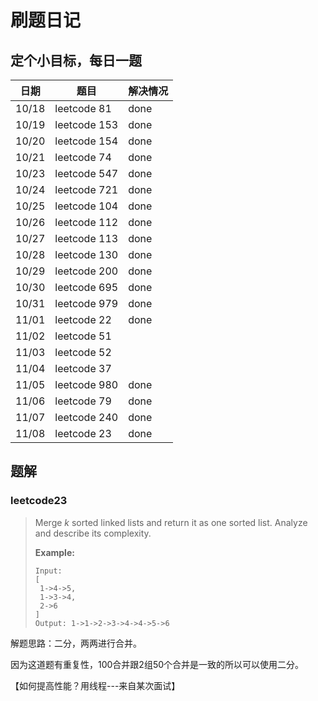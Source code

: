 # 刷题日记

## 定个小目标，每日一题

| 日期  | 题目        | 解决情况 |
| ----- | ----------- | -------- |
| 10/18 | leetcode 81 | done     |
| 10/19 | leetcode 153 | done     |
| 10/20 | leetcode 154 | done     |
| 10/21 | leetcode 74 | done     |
| 10/23 | leetcode 547 | done     |
| 10/24 | leetcode 721 | done     |
| 10/25 | leetcode 104 | done     |
| 10/26 | leetcode 112 | done     |
| 10/27 | leetcode 113 | done     |
| 10/28 | leetcode 130 | done     |
| 10/29 | leetcode 200 | done     |
| 10/30 | leetcode 695 | done     |
| 10/31 | leetcode 979 | done     |
| 11/01 | leetcode 22 | done     |
| 11/02 | leetcode 51 |      |
| 11/03 | leetcode 52 |    |
| 11/04 | leetcode 37 |      |
| 11/05 | leetcode 980 | done     |
| 11/06 | leetcode 79 | done     |
| 11/07 | leetcode 240 | done     |
| 11/08 | leetcode 23 | done     |



## 题解
### leetcode23

>Merge *k* sorted linked lists and return it as one sorted list. Analyze and describe its complexity.
>
>**Example:**
>
>```
>Input:
>[
>  1->4->5,
>  1->3->4,
>  2->6
>]
>Output: 1->1->2->3->4->4->5->6
>```

解题思路：二分，两两进行合并。

因为这道题有重复性，100合并跟2组50个合并是一致的所以可以使用二分。

【如何提高性能？用线程---来自某次面试】